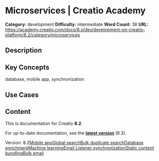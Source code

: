 # Microservices | Creatio Academy

**Category:** development **Difficulty:** intermediate **Word Count:** 38
**URL:**
https://academy.creatio.com/docs/8.x/dev/development-on-creatio-platform/8.2/category/microservices

## Description

## Key Concepts

database, mobile app, synchronization

## Use Cases

## Content

This is documentation for Creatio **8.2**.

For up-to-date documentation, see the
**[latest version](/docs/8.x/dev/development-on-creatio-platform/category/microservices)**
(8.3).

Version:
8.2[Mobile app](/docs/8.x/dev/development-on-creatio-platform/8.2/architecture/microservices/mobile-application)[Global search](/docs/8.x/dev/development-on-creatio-platform/8.2/architecture/microservices/global-search)[Bulk duplicate search](/docs/8.x/dev/development-on-creatio-platform/8.2/architecture/microservices/bulk-duplicate-search)[Database enrichment](/docs/8.x/dev/development-on-creatio-platform/8.2/architecture/microservices/database-enrichment)[Machine learning](/docs/8.x/dev/development-on-creatio-platform/8.2/architecture/microservices/machine-learning)[Email Listener synchronization](/docs/8.x/dev/development-on-creatio-platform/8.2/architecture/microservices/email-listener)[Static content bundling](/docs/8.x/dev/development-on-creatio-platform/8.2/architecture/microservices/static-content-bundling)[Bulk email](/docs/8.x/dev/development-on-creatio-platform/8.2/architecture/microservices/bulk-email)
